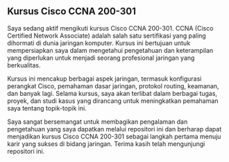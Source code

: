 ## Kursus Cisco CCNA 200-301
Saya sedang aktif mengikuti kursus Cisco CCNA 200-301. CCNA (Cisco Certified Network Associate) adalah salah satu sertifikasi yang paling dihormati di dunia jaringan komputer. Kursus ini bertujuan untuk mempersiapkan saya dalam mengetahui pengetahuan dan keterampilan yang diperlukan untuk menjadi seorang profesional jaringan yang berkualitas.

Kursus ini mencakup berbagai aspek jaringan, termasuk konfigurasi perangkat Cisco, pemahaman dasar jaringan, protokol routing, keamanan, dan banyak lagi. Selama kursus, saya akan terlibat dalam berbagai tugas, proyek, dan studi kasus yang dirancang untuk meningkatkan pemahaman saya tentang topik-topik ini.

Saya sangat bersemangat untuk membagikan pengalaman dan pengetahuan yang saya dapatkan melalui repositori ini dan berharap dapat menjadikan kursus Cisco CCNA 200-301 sebagai langkah pertama menuju karir yang sukses di bidang jaringan. Terima kasih telah mengunjungi repositori ini.
